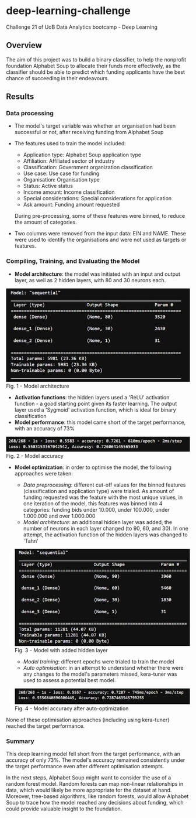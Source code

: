# deep-learning-challenge
Challenge 21 of UoB Data Analytics bootcamp - Deep Learning

## Overview
The aim of this project was to build a binary classifier, to help the nonprofit foundation Alphabet Soup to allocate their funds more effectively, as the classifier should be able to predict which funding applicants have the best chance of succeeding in their endeavours. 

## Results
### Data processing
- The model's target variable was whether an organisation had been successful or not, after receiving funding from Alphabet Soup 
- The features used to train the model included:
    - Application type: Alphabet Soup application type
    - Affiliation: Affiliated sector of industry
    - Classification: Government organization classification
    - Use case: Use case for funding
    - Organisation: Organisation type
    - Status: Active status
    - Income amount: Income classification
    - Special considerations: Special considerations for application
    - Ask amount: Funding amount requested

   During pre-processing, some of these features were binned, to reduce the amount of categories.

- Two columns were removed from the input data: EIN and NAME. These were used to identify the organisations and were not used as targets or features. 

### Compiling, Training, and Evaluating the Model
- **Model architecture**: the model was initiated with an input and output layer, as well as 2 hidden layers, with 80 and 30 neurons each. 


![model1.png](https://github.com/catisf/deep-learning-challenge/blob/main/images/model1.png)
Fig. 1 - Model architecture

- **Activation functions**: the hidden layers used a 'ReLU' activation function - a good starting point given its faster learning. The output layer used a 'Sygmoid' activation function, which is ideal for binary classification
- **Model performance**: this model came short of the target performance, with an accuracy of 73%

![alt text](https://github.com/catisf/deep-learning-challenge/blob/main/images/model1_acc.png)
Fig. 2 - Model accuracy

- **Model optimization**: in order to optimise the model, the following approaches were taken:
    - *Data preprocessing*: different cut-off values for the binned features (classification and application type) were trialed. As amount of funding requested was the feature with the most unique values, in one iteration of the model, this features was binned into 4 categories: funding bids under 10.000, under 100.000, under 1.000.000 and over 1.000.000
    - *Model architecture*: an additional hidden layer was added, the number of neurons in each layer changed (to 90, 60, and 30). In one attempt, the activation function of the hidden layers was changed to 'Tahn'

    ![alt text](https://github.com/catisf/deep-learning-challenge/blob/main/images/model_optimisation.png)
    Fig. 3 - Model with added hidden layer
    
    - *Model training*: different epochs were trialed to train the model
    - *Auto optimisation*: in an attempt to understand whether there were any changes to the model's parameters missed, kera-tuner was used to assess a potential best model. 

    ![alt text](https://github.com/catisf/deep-learning-challenge/blob/main/images/model_acc_auto_opt.png)
    Fig. 4 - Model accuracy after auto-optimization

None of these optimisation approaches (including using kera-tuner) reached the target performance. 

### Summary
This deep learning model fell short from the target performance, with an accuracy of only 73%. The model's accuracy remained consistently under the target performance even after different optimisation attempts. 

In the next steps, Alphabet Soup might want to consider the use of a random forest model. Random forests can map non-linear relationships in data, which would likely be more appropriate for the dataset at hand. Moreover, tree-based algorithms, like random forests, would allow Alphabet Soup to trace how the model reached any decisions about funding, which could provide valuable insight to the foundation.
